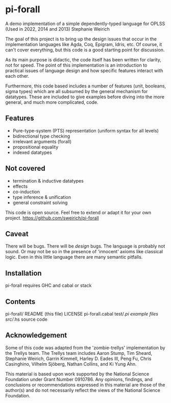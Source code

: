 pi-forall
=========
   A demo implementation of a simple dependently-typed language for OPLSS
   (Used in 2022, 2014 and 2013)
	 Stephanie Weirich

The goal of this project is to bring up the design issues that occur in the
implementation languages like Agda, Coq, Epigram, Idris, etc. Of course, it
can't cover everything, but this code is a good starting point for discussion.

As its main purpose is didactic, the code itself has been written for
clarity, not for speed. The point of this implementation is an introduction to
practical issues of language design and how specific features interact with
each other. 

Furthermore, this code based includes a number of features (unit, booleans,
sigma types) which are all subsumed by the general mechanism for
datatypes. These are included to give examples before diving into the more
general, and much more complicated, code. 


Features
--------
  - Pure-type-system (PTS) representation (uniform syntax for all levels)
  - bidirectional type checking
  - irrelevant arguments (forall)
  - propositional equality 
  - indexed datatypes 

Not covered
-----------
  - termination & inductive datatypes
  - effects
  - co-induction
  - type inference & unification
  - general constraint solving

This code is open source. Feel free to extend or adapt it for your own
project. 
  https://github.com/sweirich/pi-forall

Caveat 
------
There will be bugs. There will be *design* bugs. The language is probably not
sound. Or may not be so in the presence of 'innocent' axioms like classical
logic. Even in this little language there are many semantic pitfalls.

Installation
----------
  pi-forall requires GHC and cabal or stack
  

Contents
--------
pi-forall/
  README (this file)
  LICENSE
  pi-forall.cabal
  test/*.pi          example files
  src/*.hs           source code

Acknowledgement
---------------

Some of this code was adapted from the 'zombie-trellys' implementation by the
Trellys team. The Trellys team includes Aaron Stump, Tim Sheard, Stephanie
Weirich, Garrin Kimmell, Harley D. Eades III, Peng Fu, Chris Casinghino,
Vilhelm Sjöberg, Nathan Collins, and Ki Yung Ahn.

This material is based upon work supported by the National Science Foundation
under Grant Number 0910786. Any opinions, findings, and conclusions or
recommendations expressed in this material are those of the author(s) and do
not necessarily reflect the views of the National Science Foundation.
